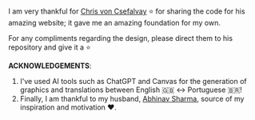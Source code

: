 I am very thankful for [Chris von Csefalvay](https://github.com/chrisvoncsefalvay/chrisvoncsefalvay.github.io) ⭐ for sharing the code for his amazing website; it gave me an amazing foundation for my own.

For any compliments regarding the design, please direct them to his repository and give it a ⭐


**ACKNOWLEDGEMENTS**:

1. I've used AI tools such as ChatGPT and Canvas for the generation of graphics and translations between English 🇬🇧 <-> Portuguese 🇧🇷!
2. Finally, I am thankful to my husband, [Abhinav Sharma](http://github.com/abhi18av), source of my inspiration and motivation ❤️.
